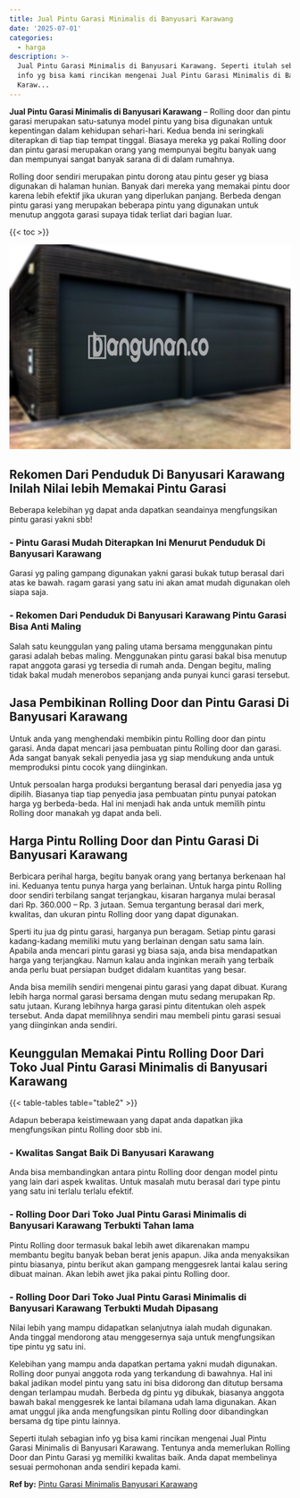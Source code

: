```yaml
---
title: Jual Pintu Garasi Minimalis di Banyusari Karawang
date: '2025-07-01'
categories:
  - harga
description: >-
  Jual Pintu Garasi Minimalis di Banyusari Karawang. Seperti itulah sebagian
  info yg bisa kami rincikan mengenai Jual Pintu Garasi Minimalis di Banyusari
  Karaw...
---
```


**Jual Pintu Garasi Minimalis di Banyusari Karawang** – Rolling door dan pintu garasi merupakan satu-satunya model pintu yang bisa digunakan untuk kepentingan dalam kehidupan sehari-hari. Kedua benda ini seringkali diterapkan di tiap tiap tempat tinggal. Biasaya mereka yg pakai Rolling door dan pintu garasi merupakan orang yang mempunyai begitu banyak uang dan mempunyai sangat banyak sarana di di dalam rumahnya.

Rolling door sendiri merupakan pintu dorong atau pintu geser yg biasa digunakan di halaman hunian. Banyak dari mereka yang memakai pintu door karena lebih efektif jika ukuran yang diperlukan panjang. Berbeda dengan pintu garasi yang merupakan beberapa pintu yang digunakan untuk menutup anggota garasi supaya tidak terliat dari bagian luar.

{{< toc >}}

![Jual Pintu Garasi Minimalis di Banyusari Karawang](/images/pintu-garasi-23.png)

## Rekomen Dari Penduduk Di Banyusari Karawang Inilah Nilai lebih Memakai Pintu Garasi

Beberapa kelebihan yg dapat anda dapatkan seandainya mengfungsikan pintu garasi yakni sbb!

### \- Pintu Garasi Mudah Diterapkan Ini Menurut Penduduk Di Banyusari Karawang

Garasi yg paling gampang digunakan yakni garasi bukak tutup berasal dari atas ke bawah. ragam garasi yang satu ini akan amat mudah digunakan oleh siapa saja.

### \- Rekomen Dari Penduduk Di Banyusari Karawang Pintu Garasi Bisa Anti Maling

Salah satu keunggulan yang paling utama bersama menggunakan pintu garasi adalah bebas maling. Menggunakan pintu garasi bakal bisa menutup rapat anggota garasi yg tersedia di rumah anda. Dengan begitu, maling tidak bakal mudah menerobos sepanjang anda punyai kunci garasi tersebut.

## Jasa Pembikinan Rolling Door dan Pintu Garasi Di Banyusari Karawang

Untuk anda yang menghendaki membikin pintu Rolling door dan pintu garasi. Anda dapat mencari jasa pembuatan pintu Rolling door dan garasi. Ada sangat banyak sekali penyedia jasa yg siap mendukung anda untuk memproduksi pintu cocok yang diinginkan.

Untuk persoalan harga produksi bergantung berasal dari penyedia jasa yg dipilih. Biasanya tiap tiap penyedia jasa pembuatan pintu punyai patokan harga yg berbeda-beda. Hal ini menjadi hak anda untuk memilih pintu Rolling door manakah yg dapat anda beli.

## Harga Pintu Rolling Door dan Pintu Garasi Di Banyusari Karawang

Berbicara perihal harga, begitu banyak orang yang bertanya berkenaan hal ini. Keduanya tentu punya harga yang berlainan. Untuk harga pintu Rolling door sendiri terbilang sangat terjangkau, kisaran harganya mulai berasal dari Rp. 360.000 – Rp. 3 jutaan. Semua tergantung berasal dari merk, kwalitas, dan ukuran pintu Rolling door yang dapat digunakan.

Sperti itu jua dg pintu garasi, harganya pun beragam. Setiap pintu garasi kadang-kadang memiliki mutu yang berlainan dengan satu sama lain. Apabila anda mencari pintu garasi yg biasa saja, anda bisa mendapatkan harga yang terjangkau. Namun kalau anda inginkan meraih yang terbaik anda perlu buat persiapan budget didalam kuantitas yang besar.

Anda bisa memilih sendiri mengenai pintu garasi yang dapat dibuat. Kurang lebih harga normal garasi bersama dengan mutu sedang merupakan Rp. satu jutaan. Kurang lebihnya harga garasi pintu ditentukan oleh aspek tersebut. Anda dapat memilihnya sendiri mau membeli pintu garasi sesuai yang diinginkan anda sendiri.

## Keunggulan Memakai Pintu Rolling Door Dari Toko Jual Pintu Garasi Minimalis di Banyusari Karawang

{{< table-tables table="table2" >}}

Adapun beberapa keistimewaan yang dapat anda dapatkan jika mengfungsikan pintu Rolling door sbb ini.

### \- Kwalitas Sangat Baik Di Banyusari Karawang

Anda bisa membandingkan antara pintu Rolling door dengan model pintu yang lain dari aspek kwalitas. Untuk masalah mutu berasal dari type pintu yang satu ini terlalu terlalu efektif.

### \- Rolling Door Dari Toko Jual Pintu Garasi Minimalis di Banyusari Karawang Terbukti Tahan lama

Pintu Rolling door termasuk bakal lebih awet dikarenakan mampu membantu begitu banyak beban berat jenis apapun. Jika anda menyaksikan pintu biasanya, pintu berikut akan gampang menggesrek lantai kalau sering dibuat mainan. Akan lebih awet jika pakai pintu Rolling door.

### \- Rolling Door Dari Toko Jual Pintu Garasi Minimalis di Banyusari Karawang Terbukti Mudah Dipasang

Nilai lebih yang mampu didapatkan selanjutnya ialah mudah digunakan. Anda tinggal mendorong atau menggesernya saja untuk mengfungsikan tipe pintu yg satu ini.

Kelebihan yang mampu anda dapatkan pertama yakni mudah digunakan. Rolling door punyai anggota roda yang terkandung di bawahnya. Hal ini bakal jadikan model pintu yang satu ini bisa didorong dan ditutup bersama dengan terlampau mudah. Berbeda dg pintu yg dibukak, biasanya anggota bawah bakal menggesrek ke lantai bilamana udah lama digunakan. Akan amat unggul jika anda mengfungsikan pintu Rolling door dibandingkan bersama dg tipe pintu lainnya.

Seperti itulah sebagian info yg bisa kami rincikan mengenai Jual Pintu Garasi Minimalis di Banyusari Karawang. Tentunya anda memerlukan Rolling Door dan Pintu Garasi yg memiliki kwalitas baik. Anda dapat membelinya sesuai permohonan anda sendiri kepada kami.

**Ref by:** [Pintu Garasi Minimalis Banyusari Karawang](https://id.wikipedia.org/wiki/Pintu)
